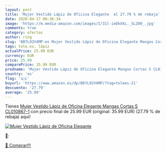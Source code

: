 ```yaml
---
layout: post
title: 'Mujer Vestido Lápiz de Oficina Elegante  al 27.79 % de rebaja'
date: 2020-04-17 00:36:34
image: 'https://m.media-amazon.com/images/I/31l-ieDkXkL._SL200_.jpg'
comments: true
category: ofertas
author: ring
slug: 'B07L92V4MP-es Mujer Vestido Lápiz de Oficina Elegante Mangas Cortas S...'
tags: tole.es, lápiz
actualPrice: 25.99 EUR
currency: EUR
price: 25.99
comparePrice: 35.99 EUR
prodname: 'Mujer Vestido Lápiz de Oficina Elegante Mangas Cortas S CL010867-1'
country: 'es'
flag: '🇪🇸'
buyurl: 'https://www.amazon.es/dp/B07L92V4MP/?tag=tolees-21'
descuento: '27.79'
average: '25.99'
---
```


Tienes [Mujer Vestido Lápiz de Oficina Elegante Mangas Cortas S CL010867-1](https://www.amazon.es/dp/B07L92V4MP/?tag=tolees-21) con precio final de  25.99 EUR (original: 35.99 EUR) (27.79 %  de rebaja) aqui!

[![Mujer Vestido Lápiz de Oficina Elegante ](https://m.media-amazon.com/images/I/31l-ieDkXkL._SL200_.jpg)](https://www.amazon.es/dp/B07L92V4MP/?tag=tolees-21)

🔎:


[🛒 Comprar!!!](https://www.amazon.es/dp/B07L92V4MP/?tag=tolees-21)
